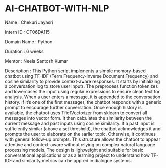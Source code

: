 # AI-CHATBOT-WITH-NLP

Name : Chekuri Jayasri

Intern ID : CT06DA115

Domain Name : Python

Duration : 6 weeks

Mentor : Neela Santosh Kumar

Description : This Python script implements a simple memory-based chatbot using TF-IDF (Term Frequency-Inverse Document Frequency) and cosine similarity to provide context-aware responses. It starts by initializing a conversation log to store user inputs. The preprocess function tokenizes and lowercases the input using regular expressions to ensure clean text for analysis. When a user enters a message, it is appended to the conversation history. If it’s one of the first messages, the chatbot responds with a generic prompt to encourage further conversation. Once enough history is available, the chatbot uses TfidfVectorizer from sklearn to convert all messages into vector form. It then calculates the similarity between the current message and past inputs using cosine similarity. If a past input is sufficiently similar (above a set threshold), the chatbot acknowledges it and prompts the user to elaborate on the earlier topic. Otherwise, it continues with general follow-up prompts. This structure allows the chatbot to appear attentive and context-aware without relying on complex natural language processing models. The design is lightweight and suitable for basic conversational applications or as a learning project to understand how TF-IDF and similarity metrics can be applied in dialogue systems.


